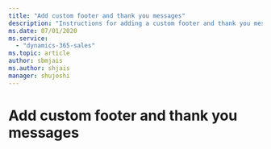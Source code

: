 ```yaml
---
title: "Add custom footer and thank you messages"
description: "Instructions for adding a custom footer and thank you messages in a survey created with Customer Voice"
ms.date: 07/01/2020
ms.service:
  - "dynamics-365-sales"
ms.topic: article
author: sbmjais
ms.author: shjais
manager: shujoshi
---
```


# Add custom footer and thank you messages



